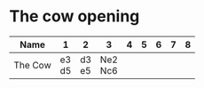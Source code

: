 # The cow opening

| Name    | 1            | 2            | 3              | 4 | 5 | 6 | 7 | 8 |
|---------|--------------|--------------|----------------|---|---|---|---|---|
| The Cow | e3 <br /> d5 | d3 <br /> e5 | Ne2 <br /> Nc6 |   |   |   |   |   |